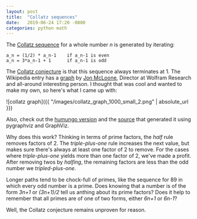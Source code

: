 ```yaml
---
layout: post
title:  "Collatz sequences"
date:   2019-06-24 17:20 -0800
categories: python math
---
```


The [Collatz sequence](http://mathworld.wolfram.com/CollatzProblem.html) for a whole number _n_ is generated by iterating:

```
a_n = (1/2) * a_n-1    if a_n-1 is even
a_n = 3*a_n-1 + 1      if a_n-1 is odd
```

The [Collatz conjecture](https://en.wikipedia.org/wiki/Collatz_conjecture) is that this sequence always terminates at 1. The Wikipedia entry has a [graph](https://en.wikipedia.org/wiki/Collatz_conjecture#/media/File:Collatz1000mathematica.png) by [Jon McLoone](http://jon.mcloone.info/), Director at Wolfram Research and all-around interesting person. I thought that was cool and wanted to make my own, so here's what I came up with:


![collatz graph]({{ "/images/collatz_graph_1000_small_2.png" | absolute_url }})

Also, check out the [humungo version](https://github.com/cbare/Etudes/blob/master/images/collatz_graph_1000.svg) and the [source](https://github.com/cbare/Etudes/blob/master/python/number_theory.py) that generated it using pygraphviz and GraphViz.

Why does this work? Thinking in terms of prime factors, the _half_ rule removes factors of 2. The _triple-plus-one_ rule increases the next value, but makes sure there's always at least one factor of 2 to remove. For the cases where _triple-plus-one_ yields more than one factor of 2, we've made a profit. After removing twos by _halfing_, the remaining factors are less than the odd number we _tripled-plus-one_.

Longer paths tend to be chock-full of primes, like the sequence for 89 in which every odd number is a prime. Does knowing that a number is of the form _3n+1_ or _(3n+1)/2_ tell us anthing about its prime factors? Does it help to remember that all primes are of one of two forms, either _6n+1_ or _6n-1_?

Well, the Collatz conjecture remains unproven for reason.
